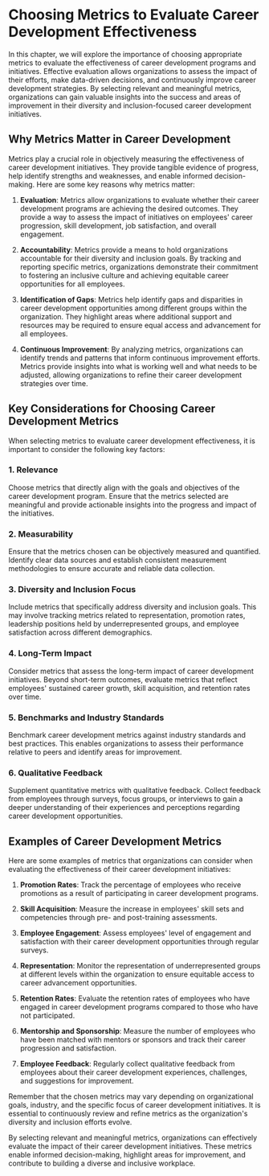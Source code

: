 # Choosing Metrics to Evaluate Career Development Effectiveness

In this chapter, we will explore the importance of choosing appropriate metrics to evaluate the effectiveness of career development programs and initiatives. Effective evaluation allows organizations to assess the impact of their efforts, make data-driven decisions, and continuously improve career development strategies. By selecting relevant and meaningful metrics, organizations can gain valuable insights into the success and areas of improvement in their diversity and inclusion-focused career development initiatives.

## Why Metrics Matter in Career Development

Metrics play a crucial role in objectively measuring the effectiveness of career development initiatives. They provide tangible evidence of progress, help identify strengths and weaknesses, and enable informed decision-making. Here are some key reasons why metrics matter:

1. **Evaluation**: Metrics allow organizations to evaluate whether their career development programs are achieving the desired outcomes. They provide a way to assess the impact of initiatives on employees' career progression, skill development, job satisfaction, and overall engagement.
    
2. **Accountability**: Metrics provide a means to hold organizations accountable for their diversity and inclusion goals. By tracking and reporting specific metrics, organizations demonstrate their commitment to fostering an inclusive culture and achieving equitable career opportunities for all employees.
    
3. **Identification of Gaps**: Metrics help identify gaps and disparities in career development opportunities among different groups within the organization. They highlight areas where additional support and resources may be required to ensure equal access and advancement for all employees.
    
4. **Continuous Improvement**: By analyzing metrics, organizations can identify trends and patterns that inform continuous improvement efforts. Metrics provide insights into what is working well and what needs to be adjusted, allowing organizations to refine their career development strategies over time.
    

## Key Considerations for Choosing Career Development Metrics

When selecting metrics to evaluate career development effectiveness, it is important to consider the following key factors:

### 1\. Relevance

Choose metrics that directly align with the goals and objectives of the career development program. Ensure that the metrics selected are meaningful and provide actionable insights into the progress and impact of the initiatives.

### 2\. Measurability

Ensure that the metrics chosen can be objectively measured and quantified. Identify clear data sources and establish consistent measurement methodologies to ensure accurate and reliable data collection.

### 3\. Diversity and Inclusion Focus

Include metrics that specifically address diversity and inclusion goals. This may involve tracking metrics related to representation, promotion rates, leadership positions held by underrepresented groups, and employee satisfaction across different demographics.

### 4\. Long-Term Impact

Consider metrics that assess the long-term impact of career development initiatives. Beyond short-term outcomes, evaluate metrics that reflect employees' sustained career growth, skill acquisition, and retention rates over time.

### 5\. Benchmarks and Industry Standards

Benchmark career development metrics against industry standards and best practices. This enables organizations to assess their performance relative to peers and identify areas for improvement.

### 6\. Qualitative Feedback

Supplement quantitative metrics with qualitative feedback. Collect feedback from employees through surveys, focus groups, or interviews to gain a deeper understanding of their experiences and perceptions regarding career development opportunities.

## Examples of Career Development Metrics

Here are some examples of metrics that organizations can consider when evaluating the effectiveness of their career development initiatives:

1. **Promotion Rates**: Track the percentage of employees who receive promotions as a result of participating in career development programs.
    
2. **Skill Acquisition**: Measure the increase in employees' skill sets and competencies through pre- and post-training assessments.
    
3. **Employee Engagement**: Assess employees' level of engagement and satisfaction with their career development opportunities through regular surveys.
    
4. **Representation**: Monitor the representation of underrepresented groups at different levels within the organization to ensure equitable access to career advancement opportunities.
    
5. **Retention Rates**: Evaluate the retention rates of employees who have engaged in career development programs compared to those who have not participated.
    
6. **Mentorship and Sponsorship**: Measure the number of employees who have been matched with mentors or sponsors and track their career progression and satisfaction.
    
7. **Employee Feedback**: Regularly collect qualitative feedback from employees about their career development experiences, challenges, and suggestions for improvement.
    

Remember that the chosen metrics may vary depending on organizational goals, industry, and the specific focus of career development initiatives. It is essential to continuously review and refine metrics as the organization's diversity and inclusion efforts evolve.

By selecting relevant and meaningful metrics, organizations can effectively evaluate the impact of their career development initiatives. These metrics enable informed decision-making, highlight areas for improvement, and contribute to building a diverse and inclusive workplace.
